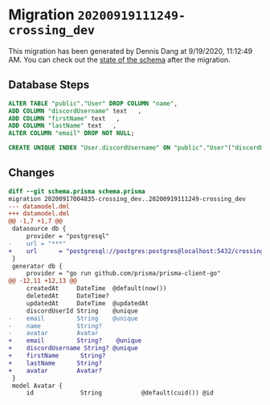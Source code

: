# Migration `20200919111249-crossing_dev`

This migration has been generated by Dennis Dang at 9/19/2020, 11:12:49 AM.
You can check out the [state of the schema](./schema.prisma) after the migration.

## Database Steps

```sql
ALTER TABLE "public"."User" DROP COLUMN "name",
ADD COLUMN "discordUsername" text   ,
ADD COLUMN "firstName" text   ,
ADD COLUMN "lastName" text   ,
ALTER COLUMN "email" DROP NOT NULL;

CREATE UNIQUE INDEX "User.discordUsername" ON "public"."User"("discordUsername")
```

## Changes

```diff
diff --git schema.prisma schema.prisma
migration 20200917004835-crossing_dev..20200919111249-crossing_dev
--- datamodel.dml
+++ datamodel.dml
@@ -1,7 +1,7 @@
 datasource db {
     provider = "postgresql"
-    url = "***"
+    url      = "postgresql://postgres:postgres@localhost:5432/crossing_dev"
 }
 generator db {
     provider = "go run github.com/prisma/prisma-client-go"
@@ -12,11 +12,13 @@
     createdAt     DateTime  @default(now())
     deletedAt     DateTime?
     updatedAt     DateTime  @updatedAt
     discordUserId String    @unique
-    email         String    @unique
-    name          String?
-    avatar        Avatar
+    email         String?    @unique
+    discordUsername String? @unique
+    firstName      String?
+    lastName      String?
+    avatar        Avatar?
 }
 model Avatar {
     id             String           @default(cuid()) @id
```



